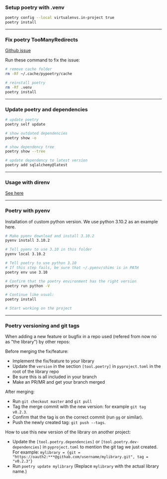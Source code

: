 ### Setup poetry with .venv

```sh
poetry config --local virtualenvs.in-project true
poetry install
```

---

### Fix poetry TooManyRedirects

[Github issue](https://github.com/python-poetry/poetry/issues/728)

Run these command to fix the issue:

```sh
# remove cache folder
rm -Rf ~/.cache/pypoetry/cache

# reinstall poetry
rm -Rf .venv
poetry install
```

---

### Update poetry and dependencies

```sh
# update poetry
poetry self update

# show outdated dependencies
poetry show -o

# show dependency tree
poetry show --tree

# update dependency to latest version
poetry add sqlalchemy@latest
```

---

### Usage with direnv
[See here](direnv.md)

---

### Poetry with pyenv

Installation of custom python version.
We use python 3.10.2 as an example here.

```sh
# Make pyenv download and install 3.10.2
pyenv install 3.10.2

# Tell pyenv to use 3.10 in this folder
pyenv local 3.10.2

# Tell poetry to use python 3.10
# If this step fails, be sure that ~/.pyenv/shims is in PATH
poetry env use 3.10

# Confirm that the poetry environment has the right version
poetry run python -V

# Continue like usual:
poetry install

# Start working on the project
```

---

### Poetry versioning and git tags

When adding a new feature or bugfix in a repo used (refered from now no as "the library") by other repos:

Before merging the fix/feature:
- Implement the fix/feature to your library
- Update the `version` in the section `[tool.poetry]` in `pyproject.toml` in the root of the library repo
- Be sure this is all included in your branch
- Make an PR/MR and get your branch merged

After merging:
- Run `git checkout master` and `git pull`
- Tag the merge commit with the new version: for example `git tag v0.2.3`.
- Confirm that the tag is on the correct commit (run `gg` or similar).
- Push the newly created tag: `git push --tags`.

How to use this new version of the library on another project:
- Update the `[tool.poetry.dependencies]` or `[tool.poetry.dev-dependencies]` in `pyproject.toml` to mention the git tag we just created.
For example: `mylibrary = {git = "https://oauth2:***@githab.com/username/mylibrary.git", tag = "v0.2.3"}`
- Run `poetry update mylibrary` (Replace `mylibrary` with the actual library name.)
